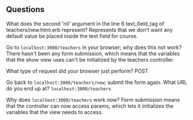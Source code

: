 ## Questions

What does the second 'nil' argument in the line 6 text_field_tag of teachers/new.html.erb represent?
Represents that we don't want any default value be placed inside the text field for course.

Go to `localhost:3000/teachers` in your browser; why does this not work?
There hasn't been any form submission, which means that the variables that the show view uses can't be initialized by the teachers controller.

What type of request did your browser just perform?
POST

Go back to `localhost:3000/teachers/new`; submit the form again. What URL do you end up at?
`localhost:3000/teachers`

Why does `localhost:3000/teachers` work now?
Form submission means that the controller can now access params, which lets it initializes the variables that the view needs to access.
